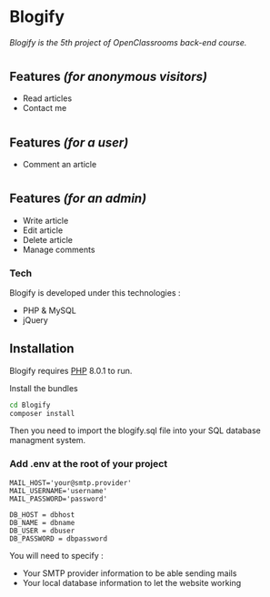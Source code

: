 # Blogify

###### Blogify is the 5th project of OpenClassrooms back-end course.
#
#
## Features _(for anonymous visitors)_
- Read articles
- Contact me
#
## Features _(for a user)_
- Comment an article
#
## Features _(for an admin)_
- Write article
- Edit article
- Delete article
- Manage comments

### Tech

Blogify is developed under this technologies :

- PHP & MySQL
- jQuery

## Installation

Blogify requires [PHP](https://php.net) 8.0.1 to run.

Install the bundles

```sh
cd Blogify
composer install
```

Then you need to import the blogify.sql file into your SQL database managment system.

### Add .env at the root of your project
```
MAIL_HOST='your@smtp.provider'
MAIL_USERNAME='username'
MAIL_PASSWORD='password'

DB_HOST = dbhost
DB_NAME = dbname
DB_USER = dbuser
DB_PASSWORD = dbpassword
```
You will need to specify :
- Your SMTP provider information to be able sending mails
- Your local database information to let the website working